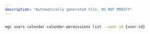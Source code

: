 ```yaml
---
description: "Automatically generated file. DO NOT MODIFY"
---
```


```bash

mgc users calendar calendar-permissions list --user-id {user-id}

```
